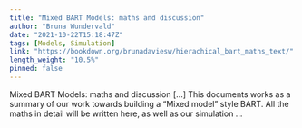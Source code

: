 ```yaml
---
title: "Mixed BART Models: maths and discussion"
author: "Bruna Wundervald"
date: "2021-10-22T15:18:47Z"
tags: [Models, Simulation]
link: "https://bookdown.org/brunadaviesw/hierachical_bart_maths_text/"
length_weight: "10.5%"
pinned: false
---
```


Mixed BART Models: maths and discussion [...] This documents works as a summary of our work towards building a
“Mixed model” style BART. All the maths in detail will be written
here, as well as our simulation ...
